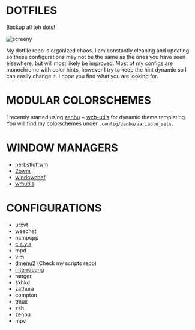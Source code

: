 # DOTFILES
Backup all teh dots!

![screeny](http://pub.iotek.org/p/1GW3Ttw.png)

My dotfile repo is organized chaos. I am constantly cleaning and updating so these configurations may not be the same as the ones you have seen elsewhere, but will most likely be improved. Most of my configs are monochrome with color hints, however I try to keep the hint dynamic so I can easily change it. I hope you find what you are looking for.

# MODULAR COLORSCHEMES
I recently started using [zenbu](https://github.com/metakirby5/zenbu) + [wzb-utils](https://github.com/fullsalvo/wzb-utils) for dynamic theme templating. You will find my colorschemes under `.config/zenbu/variable_sets`.

# WINDOW MANAGERS
- [herbstluftwm](http://herbstluftwm.org/)
- [2bwm](https://github.com/venam/2bwm)
- [windowchef](https://github.com/tudurom/windowchef)
- [wmutils](https://github.com/wmutils)

# CONFIGURATIONS
- urxvt
- weechat
- ncmpcpp
- [c.a.v.a](https://github.com/karlstav/cava)
- mpd
- vim
- [dmenu2](https://github.com/mrshankly/dmenu2) (Check my scripts repo)
- [interrobang](https://github.com/TrilbyWhite/interrobang) 
- ranger
- sxhkd
- zathura
- compton
- tmux
- zsh
- zenbu
- mpv

